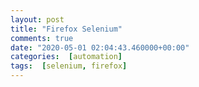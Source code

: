 ```yaml
---
layout: post
title: "Firefox Selenium"
comments: true
date: "2020-05-01 02:04:43.460000+00:00"
categories:  [automation]
tags:  [selenium, firefox]
---
```





